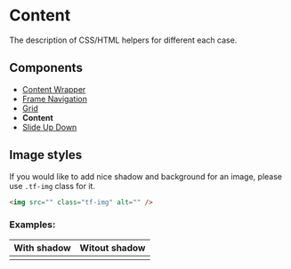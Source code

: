 # Content 

The description of CSS/HTML helpers for different each case.

## Components
- [Content Wrapper](./content-wrapper.md)
- [Frame Navigation](./frame-nav.md)
- [Grid](./grid.md)
- **Content**
- [Slide Up Down](./slide-up-down.md)

## Image styles

If you would like to add nice shadow and background for an image, please use `.tf-img` class for it.

```html
<img src="" class="tf-img" alt="" />
```

### Examples:

| With shadow | Witout shadow |
| ------ | ------ |
| <img src="/assets/awema-pl/wiki/docs/awema-pl.png" class="tf-img" alt="" /> | <img src="/assets/awema-pl/wiki/docs/awema-pl.png" alt="" /> |
